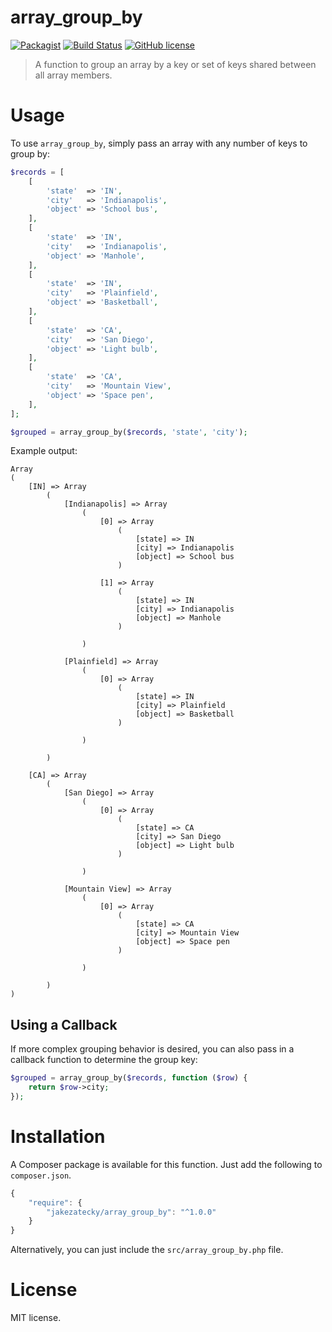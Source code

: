 # array_group_by

[![Packagist](https://img.shields.io/packagist/v/jakezatecky/array_group_by.svg?style=flat-square)](https://packagist.org/packages/jakezatecky/array_group_by)
[![Build Status](https://img.shields.io/travis/jakezatecky/array_group_by/master.svg?style=flat-square)](https://travis-ci.org/jakezatecky/array_group_by)
[![GitHub license](https://img.shields.io/badge/license-MIT-blue.svg?style=flat-square)](https://raw.githubusercontent.com/jakezatecky/array_group_by/master/LICENSE.txt)

> A function to group an array by a key or set of keys shared between all array members.

# Usage

To use `array_group_by`, simply pass an array with any number of keys to group by:

``` php
$records = [
    [
        'state'  => 'IN',
        'city'   => 'Indianapolis',
        'object' => 'School bus',
    ],
    [
        'state'  => 'IN',
        'city'   => 'Indianapolis',
        'object' => 'Manhole',
    ],
    [
        'state'  => 'IN',
        'city'   => 'Plainfield',
        'object' => 'Basketball',
    ],
    [
        'state'  => 'CA',
        'city'   => 'San Diego',
        'object' => 'Light bulb',
    ],
    [
        'state'  => 'CA',
        'city'   => 'Mountain View',
        'object' => 'Space pen',
    ],
];

$grouped = array_group_by($records, 'state', 'city');
```

Example output:

``` text
Array
(
    [IN] => Array
        (
            [Indianapolis] => Array
                (
                    [0] => Array
                        (
                            [state] => IN
                            [city] => Indianapolis
                            [object] => School bus
                        )

                    [1] => Array
                        (
                            [state] => IN
                            [city] => Indianapolis
                            [object] => Manhole
                        )

                )

            [Plainfield] => Array
                (
                    [0] => Array
                        (
                            [state] => IN
                            [city] => Plainfield
                            [object] => Basketball
                        )

                )

        )

    [CA] => Array
        (
            [San Diego] => Array
                (
                    [0] => Array
                        (
                            [state] => CA
                            [city] => San Diego
                            [object] => Light bulb
                        )

                )

            [Mountain View] => Array
                (
                    [0] => Array
                        (
                            [state] => CA
                            [city] => Mountain View
                            [object] => Space pen
                        )

                )

        )
)
```

## Using a Callback

If more complex grouping behavior is desired, you can also pass in a callback function to determine the group key:

``` php
$grouped = array_group_by($records, function ($row) {
    return $row->city;
});
```

# Installation

A Composer package is available for this function. Just add the following to `composer.json`.

``` javascript
{
    "require": {
        "jakezatecky/array_group_by": "^1.0.0"
    }
}
```

Alternatively, you can just include the `src/array_group_by.php` file.

# License

MIT license.
